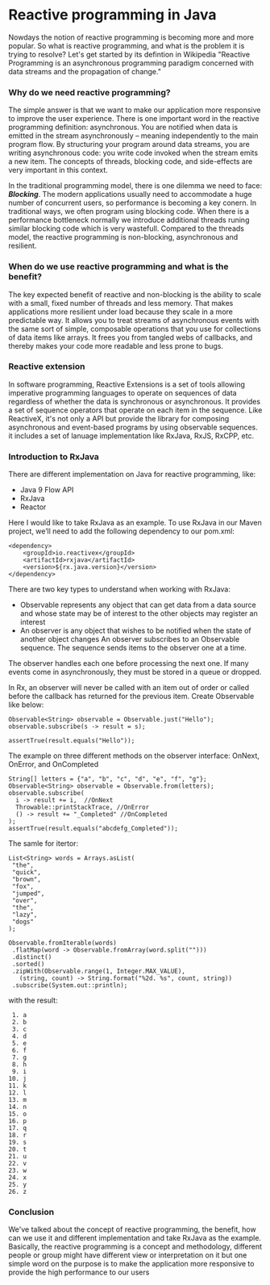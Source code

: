 # Reactive programming in Java

Nowdays the notion of reactive programming is becoming more and more popular. So what is reactive programming, and what is the problem it is trying to resolve? Let's get started by its defintion in Wikipedia "Reactive Programming is an asynchronous programming paradigm concerned with data streams and the propagation of change."

### Why do we need reactive programming?
The simple answer is that we want to make our application more responsive to improve the user experience. There is one important word in the reactive programming definition: asynchronous. You are notified when data is emitted in the stream asynchronously – meaning independently to the main program flow. By structuring your program around data streams, you are writing asynchronous code: you write code invoked when the stream emits a new item. The concepts of threads, blocking code, and side-effects are very important in this context.

In the traditional programming model, there is one dilemma we need to face: ***Blocking***. The modern applications usually need to accommodate a huge number of concurrent users, so performance is becoming a key conern. In traditional ways, we often program using blocking code. When there is a performance bottleneck normally we introduce additional threads runing similar blocking code which is very wastefull. Compared to the threads model, the reactive programming is non-blocking, asynchronous and resilient.

### When do we use reactive programming and what is the benefit?
The key expected benefit of reactive and non-blocking is the ability to scale with a small, fixed number of threads and less memory. That makes applications more resilient under load because they scale in a more predictable way. It allows you to treat streams of asynchronous events with the same sort of simple, composable operations that you use for collections of data items like arrays. It frees you from tangled webs of callbacks, and thereby makes your code more readable and less prone to bugs.

### Reactive extension
In software programming, Reactive Extensions is a set of tools allowing imperative programming languages to operate on sequences of data regardless of whether the data is synchronous or asynchronous. It provides a set of sequence operators that operate on each item in the sequence. Like ReactiveX, it's not only a API but provide the library for composing asynchronous and event-based programs by using observable sequences. it includes a set of lanuage implementation like RxJava, RxJS, RxCPP, etc. 

### Introduction to RxJava
There are different implementation on Java for reactive programming, like:
- Java 9 Flow API
- RxJava
- Reactor 

Here I would like to take RxJava as an example. 
To use RxJava in our Maven project, we’ll need to add the following dependency to our pom.xml:
```
<dependency>
    <groupId>io.reactivex</groupId>
    <artifactId>rxjava</artifactId>
    <version>${rx.java.version}</version>
</dependency>
```
There are two key types to understand when working with RxJava:

- Observable represents any object that can get data from a data source and whose state may be of interest to the other objects may register an interest
- An observer is any object that wishes to be notified when the state of another object changes
An observer subscribes to an Observable sequence. The sequence sends items to the observer one at a time.

The observer handles each one before processing the next one. If many events come in asynchronously, they must be stored in a queue or dropped.

In Rx, an observer will never be called with an item out of order or called before the callback has returned for the previous item.
Create Observable like below:
```
Observable<String> observable = Observable.just("Hello");
observable.subscribe(s -> result = s);
  
assertTrue(result.equals("Hello"));
```
The example on three different methods on the observer interface: OnNext, OnError, and OnCompleted
```
String[] letters = {"a", "b", "c", "d", "e", "f", "g"};
Observable<String> observable = Observable.from(letters);
observable.subscribe(
  i -> result += i,  //OnNext
  Throwable::printStackTrace, //OnError
  () -> result += "_Completed" //OnCompleted
);
assertTrue(result.equals("abcdefg_Completed"));
```
The samle for itertor:
```
List<String> words = Arrays.asList(
 "the",
 "quick",
 "brown",
 "fox",
 "jumped",
 "over",
 "the",
 "lazy",
 "dogs"
);

Observable.fromIterable(words)
 .flatMap(word -> Observable.fromArray(word.split("")))
 .distinct()
 .sorted()
 .zipWith(Observable.range(1, Integer.MAX_VALUE),
   (string, count) -> String.format("%2d. %s", count, string))
 .subscribe(System.out::println);
```
with the result:
```
 1. a
 2. b
 3. c
 4. d
 5. e
 6. f
 7. g
 8. h
 9. i
10. j
11. k
12. l
13. m
14. n
15. o
16. p
17. q
18. r
19. s
20. t
21. u
22. v
23. w
24. x
25. y
26. z
```
### Conclusion
We've talked about the concept of reactive programming, the benefit, how can we use it and different implementation and take RxJava as the example. Basically, the reactive programming is a concept and methodology, different people or group might have different view or interpretation on it but one simple word on the purpose is to make the application more responsive to provide the high performance to our users
